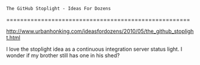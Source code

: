 <!--
id: 615704639
link: http://kevinisom.info/post/615704639/the-github-stoplight-ideas-for-dozens
slug: the-github-stoplight-ideas-for-dozens
date: Thu May 20 2010 20:28:57 GMT+1200 (NZST)
raw: {"blog_name":"kevinisom","id":615704639,"post_url":"http://kevinisom.info/post/615704639/the-github-stoplight-ideas-for-dozens","slug":"the-github-stoplight-ideas-for-dozens","type":"link","date":"2010-05-20 08:28:57 GMT","timestamp":1274344137,"state":"published","format":"html","reblog_key":"Nz6GFIy9","tags":[],"short_url":"http://tmblr.co/Zw68YyaikW-","highlighted":[],"bookmarklet":true,"note_count":0,"source_url":"http://www.urbanhonking.com/ideasfordozens/2010/05/the_github_stoplight.html","source_title":"urbanhonking.com","title":"\r\n    The GitHub Stoplight - Ideas For Dozens\r\n\r\n    ","url":"http://www.urbanhonking.com/ideasfordozens/2010/05/the_github_stoplight.html","description":"<p>I love the stoplight idea as a continuous integration server status light. I wonder if my brother still has one in his shed?</p>"}
publish: 2010-05-020
tags: 
title: 
    The GitHub Stoplight - Ideas For Dozens

    
-->



    The GitHub Stoplight - Ideas For Dozens

    
=====================================================

<http://www.urbanhonking.com/ideasfordozens/2010/05/the_github_stoplight.html>

I love the stoplight idea as a continuous integration server status
light. I wonder if my brother still has one in his shed?


